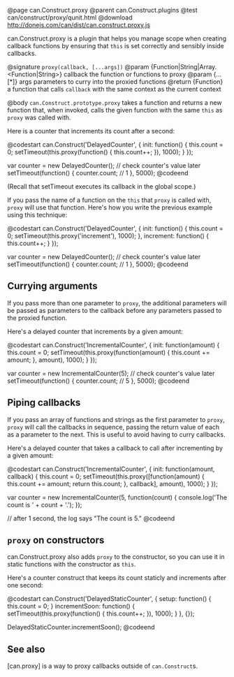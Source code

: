 @page can.Construct.proxy
@parent can.Construct.plugins
@test can/construct/proxy/qunit.html
@download http://donejs.com/can/dist/can.construct.proxy.js

can.Construct.proxy is a plugin that helps you manage scope when creating
callback functions by ensuring that `this` is set correctly and sensibly
inside callbacks.

@signature `proxy(callback, [...args])`
@param {Function|String|Array.<Function|String>} callback the function or functions to proxy
@param {...[*]} args parameters to curry into the proxied functions
@return {Function} a function that calls `callback` with the same context as the current context

@body
`can.Construct.prototype.proxy` takes a function and returns a new function that, when invoked,
calls the given function with the same `this` as `proxy` was called with.

Here is a counter that increments its count after a second:

@codestart
can.Construct('DelayedCounter', {
    init: function() {
        this.count = 0;
        setTimeout(this.proxy(function() {
            this.count++;
        }), 1000);
    }
});

var counter = new DelayedCounter();
// check counter's value later
setTimeout(function() {
    counter.count; // 1
}, 5000);
@codeend

(Recall that setTimeout executes its callback in the global scope.)

If you pass the name of a function on the `this` that `proxy` is called with,
`proxy` will use that function. Here's how you write the previous example using
this technique:

@codestart
can.Construct('DelayedCounter', {
    init: function() {
        this.count = 0;
        setTimeout(this.proxy('increment'), 1000);
    },
    increment: function() {
        this.count++;
    }
});

var counter = new DelayedCounter();
// check counter's value later
setTimeout(function() {
    counter.count; // 1
}, 5000);
@codeend

## Currying arguments

If you pass more than one parameter to `proxy`, the additional parameters will
be passed as parameters to the callback before any parameters passed to the
proxied function.

Here's a delayed counter that increments by a given amount:

@codestart
can.Construct('IncrementalCounter', {
    init: function(amount) {
        this.count = 0;
        setTimeout(this.proxy(function(amount) {
            this.count += amount;
        }, amount), 1000);
    }
});

var counter = new IncrementalCounter(5);
// check counter's value later
setTimeout(function() { 
    counter.count; // 5
}, 5000);
@codeend

## Piping callbacks

If you pass an array of functions and strings as the first parameter to `proxy`,
`proxy` will call the callbacks in sequence, passing the return value of each
as a parameter to the next. This is useful to avoid having to curry callbacks.

Here's a delayed counter that takes a callback to call after incrementing by a given amount:

@codestart
can.Construct('IncrementalCounter', {
    init: function(amount, callback) {
        this.count = 0;
        setTimeout(this.proxy([function(amount) {
            this.count += amount;
            return this.count;
        }, callback], amount), 1000);
    }
});

var counter = new IncrementalCounter(5, function(count) {
    console.log('The count is ' + count + '.');
});

// after 1 second, the log says "The count is 5."
@codeend

## `proxy` on constructors

can.Construct.proxy also adds `proxy` to the constructor, so you can use it
in static functions with the constructor as `this`.

Here's a counter construct that keeps its count staticly and increments after one second:

@codestart
can.Construct('DelayedStaticCounter', {
    setup: function() {
        this.count = 0;
    }
    incrementSoon: function() {
        setTimeout(this.proxy(function() {
            this.count++;
        }), 1000);
    }
}, {});

DelayedStaticCounter.incrementSoon();
@codeend

## See also

[can.proxy] is a way to proxy callbacks outside of `can.Construct`s.
